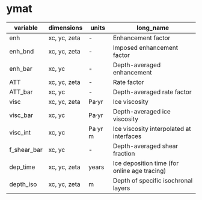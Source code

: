 # ymat

| variable          | dimensions       | units       | long_name                                     |
|-------------------|------------------|-------------|-----------------------------------------------|
| enh               | xc, yc, zeta     | -           | Enhancement factor                            |
| enh_bnd           | xc, yc, zeta     | -           | Imposed enhancement factor                    |
| enh_bar           | xc, yc           | -           | Depth-averaged enhancement                    |
| ATT               | xc, yc, zeta     | -           | Rate factor                                   |
| ATT_bar           | xc, yc           | -           | Depth-averaged rate factor                    |
| visc              | xc, yc, zeta     | Pa·yr       | Ice viscosity                                 |
| visc_bar          | xc, yc           | Pa·yr       | Depth-averaged ice viscosity                  |
| visc_int          | xc, yc           | Pa yr m     | Ice viscosity interpolated at interfaces      |
| f_shear_bar       | xc, yc           | -           | Depth-averaged shear fraction                 |
| dep_time          | xc, yc, zeta     | years       | Ice deposition time (for online age tracing)  |
| depth_iso         | xc, yc, zeta     | m           | Depth of specific isochronal layers           |
